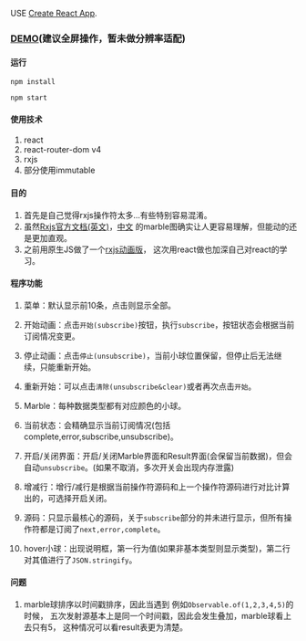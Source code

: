 USE [Create React App](https://github.com/facebookincubator/create-react-app).

### [DEMO](https://codesandbox.io/s/github/stonehank/animateRxjs-react)(建议全屏操作，暂未做分辨率适配)

#### 运行
`npm install`

`npm start`

#### 使用技术
1. react
2. react-router-dom v4
3. rxjs
4. 部分使用immutable

#### 目的
1. 首先是自己觉得rxjs操作符太多...有些特别容易混淆。
2. 虽然[Rxjs官方文档(英文)](http://reactivex.io/rxjs/)，[中文](http://cn.rx.js.org/)
的marble图确实让人更容易理解，但能动的还是更加直观。
3. 之前用原生JS做了一个[rxjs动画版](https://github.com/stonehank/animateRxjs-rawJS)，
这次用react做也加深自己对react的学习。

#### 程序功能

1. 菜单：默认显示前10条，点击则显示全部。

2. 开始动画：点击`开始(subscribe)`按钮，执行`subscribe`，按钮状态会根据当前订阅情况变更。
3. 停止动画：点击`停止(unsubscribe)`，当前小球位置保留，但停止后无法继续，只能重新开始。
4. 重新开始：可以点击`清除(unsubscribe&clear)`或者再次点击`开始`。
5. Marble：每种数据类型都有对应颜色的小球。
6. 当前状态：会精确显示当前订阅情况(包括complete,error,subscribe,unsubscribe)。
7. 开启/关闭界面：开启/关闭Marble界面和Result界面(会保留当前数据)，但会自动`unsubscribe`。(如果不取消，多次开关会出现内存泄露)
8. 增减行：增行/减行是根据当前操作符源码和上一个操作符源码进行对比计算出的，可选择开启关闭。
9. 源码：只显示最核心的源码，关于`subscribe`部分的并未进行显示，但所有操作符都是订阅了`next,error,complete`。
10. hover小球：出现说明框，第一行为值(如果非基本类型则显示类型)，第二行对其值进行了`JSON.stringify`。


#### 问题
1. marble球排序以时间戳排序，因此当遇到 例如`Observable.of(1,2,3,4,5)`的时候，
五次发射源基本上是同一个时间戳，因此会发生叠加，marble球看上去只有5，
这种情况可以看result表更为清楚。